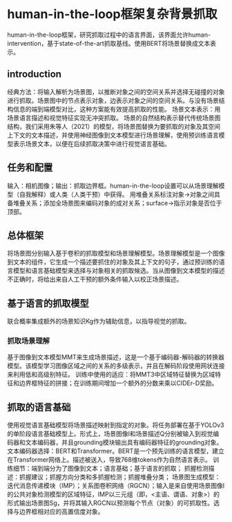 # human-in-the-loop框架复杂背景抓取
human-in-the-loop框架，研究抓取过程中的语言界面，该界面允许human-intervention，基于state-of-the-art抓取基线。使用BERT将场景替换成文本表示。
## introduction
经典方法：将输入解析为场景图，以推断对象之间的空间关系并选择无碰撞的对象进行抓取。场景图中的节点表示对象，边表示对象之间的空间关系。与没有场景结构信息的端到端模型对比，这种方案能有效提高抓取的性能。
场景文本表示：用场景语言描述和视觉特征实现无冲突抓取。
场景的自然结构表示替代传统场景图结构，我们采用朱等人（2021）的模型，将场景图替换为要抓取的对象及其空间上下文的文本描述，并使用神经图像到文本模型进行场景理解，使用预训练语言模型表示场景文本，以便在后续抓取决策中进行视觉语言基础。
## 任务和配置
输入：相机图像；输出：抓取边界框。human-in-the-loop设置可以从场景理解模型（自我解释）或人类（人类干预）中获得。 
用堆叠关系标注对象->对象之间具备堆叠关系；添加全场景图来编码对象的成对关系；surface->指示对象是否位于顶部。
## 总体框架
将场景图分别输入基于卷积的抓取模型和场景理解模型。场景理解模型是一个图像到文本的组件，它生成一个描述要抓住的对象及其上下文的句子，通过预训练的语言模型和语言基础模型来选择与对象相关的抓取候选。当从图像到文本模型的描述不正确时，将给出来自人工干预的额外条件输入以校正场景描述。 
## 基于语言的抓取模型
联合概率集成额外的场景知识Kg作为辅助信息，以指导视觉的抓取。
### 抓取场景理解
基于图像到文本模型MMT来生成场景描述，这是一个基于编码器-解码器的转换器模型。该模型学习图像区域之间的关系的多级表示，并且在解码阶段使用网状连接来利用低和高级别特征。
训练中使用的适应：将MMT3中区域特征替换为区域特征和边界框特征的拼接；在训练期间增加一个额外的分数来乘以CIDEr-D奖励。
## 抓取的语言基础
使用视觉语言基础模型将场景描述映射到指定的对象。将任务部署在基于YOLOv3的单阶段语言基础模型上。形式上，场景图像I和场景描述Q分别被输入到视觉编码器和文本编码器，并且grounding模块输出具有编码器特征的grounding对象。文本编码器选择：BERT和Transformer。BERT是一个预先训练的语言模型，建立在Transformer网络上。描述被送入，导致768维tokens作为自然语言表示。
训练细节：端到端分为了图像到文本；语言基础；基于语言的抓取；
抓握检测描述：抓握建议；抓握方向分类和多抓握检测；抓握堆叠分类；
场景图生成模型：迭代消息传递模块（IMP）；关系图卷积网络（RGCN）；输入是来自使用场景图像I的公共对象检测模型的区域特征，IMP以三元组（即，<主语、谓语、对象>）的形式输出场景图Sg，并将其输入RGCN以预测每个节点（对象）的可抓取性。选择与边界框相对应的高置信度对象。